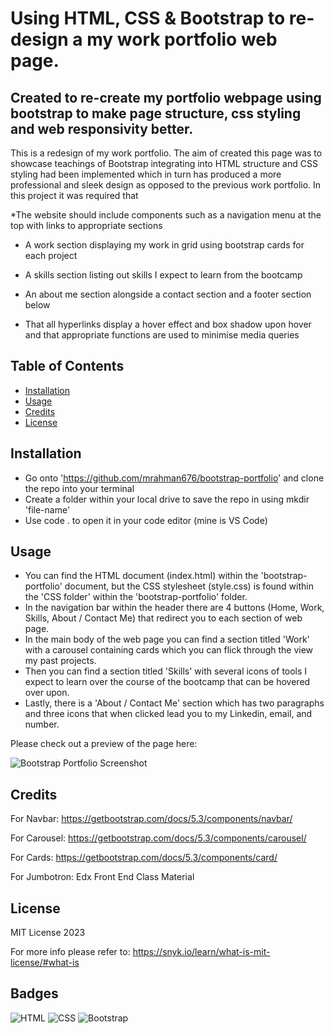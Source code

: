 
# Using HTML, CSS & Bootstrap to re-design a my work portfolio  web page.

## Created to re-create my portfolio webpage using bootstrap to make page structure, css styling and web responsivity better.

This is a redesign of my work portfolio. The aim of created this page was to showcase teachings of Bootstrap integrating into HTML structure and CSS styling had been implemented which in turn has produced a more professional and sleek design as opposed to the previous work portfolio. In this project it was required that

*The website should include components such as a navigation menu at the top with links to appropriate sections

* A work section displaying my work in grid using bootstrap cards for each project

* A skills section listing out skills I expect to learn from the bootcamp

* An about me section alongside a contact section and a footer section below

* That all hyperlinks display a hover effect and box shadow upon hover and that appropriate functions are used to minimise media queries

## Table of Contents


* [Installation](#installation)
* [Usage](#usage)
* [Credits](#credits)
* [License](#license)

## Installation

* Go onto 'https://github.com/mrahman676/bootstrap-portfolio' and clone the repo into your terminal
* Create a folder within your local drive to save the repo in using mkdir 'file-name'
* Use code . to open it in your code editor (mine is VS Code)

## Usage 

* You can find the HTML document (index.html) within the 'bootstrap-portfolio' document, but the CSS stylesheet (style.css) is found within the 'CSS folder' within the 'bootstrap-portfolio' folder.
* In the navigation bar within the header there are 4 buttons (Home, Work, Skills, About / Contact Me) that redirect you to each section of web page. 
* In the main body of the web page you can find a section titled 'Work' with a carousel containing cards which you can flick through the view my past projects.
* Then you can find a section titled 'Skills' with several icons of tools I expect to learn over the course of the bootcamp that can be hovered over upon.
* Lastly, there is a 'About / Contact Me' section which has two paragraphs and three icons that when clicked lead you to my Linkedin, email, and number. 

Please check out a preview of the page here:

![Bootstrap Portfolio Screenshot](css/images/screenshot.png)

## Credits

For Navbar: https://getbootstrap.com/docs/5.3/components/navbar/

For Carousel: https://getbootstrap.com/docs/5.3/components/carousel/

For Cards: https://getbootstrap.com/docs/5.3/components/card/

For Jumbotron: Edx Front End Class Material

## License

MIT License 2023

For more info please refer to: https://snyk.io/learn/what-is-mit-license/#what-is

## Badges

![HTML](https://img.shields.io/badge/html-orange)
![CSS](https://img.shields.io/badge/css-blue)
![Bootstrap](https://img.shields.io/badge/bootstrap-purple)
